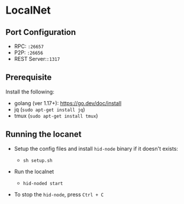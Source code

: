 # LocalNet

## Port Configuration

- RPC: `:26657`
- P2P: `:26656`
- REST Server:`:1317`

## Prerequisite

Install the following:

- golang (ver 1.17+): https://go.dev/doc/install
- jq (`sudo apt-get install jq`)
- tmux (`sudo apt-get install tmux`)

## Running the locanet

- Setup the config files and install `hid-node` binary if it doesn't exists:
  - `sh setup.sh`

- Run the localnet
  - `hid-noded start`

- To stop the `hid-node`, press `Ctrl + C`
